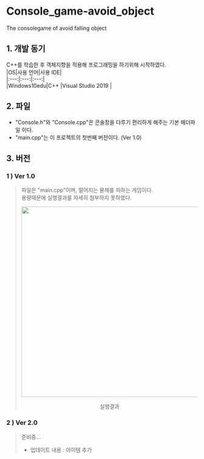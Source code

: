 # Console_game-avoid_object  
The consolegame of avoid falling object   
## 1. 개발 동기  
C++를 학습한 후 객체지향을 적용해 프로그래밍을 하기위해 시작하였다.  
|OS|사용 언어|사용 IDE|  
|:---:|:---:|:---:|  
|Windows10edu|C++ |Visual Studio 2019 |  
## 2. 파일    
* "Console.h"와 "Console.cpp"은 콘솔창을 다루기 편리하게 해주는 기본 헤더파일 이다.  
* "main.cpp"는 이 프로젝트의 첫번째 버전이다. (Ver 1.0)  
## 3. 버전  
### 1 ) Ver 1.0  
>파일은 "main.cpp"이며, 떨어지는 물체를 피하는 게임이다.  
> 용량때문에 실행결과를 자세히 첨부하지 못하였다.  
><p align="center"><img src="https://user-images.githubusercontent.com/77342519/125514955-98ad775d-6f23-4d9e-a87d-71fdf1c7448a.gif" width="500px"></p>  
><p align="center"> 실행결과 </p>  
>
### 2 ) Ver 2.0  
>준비중...  
>* 업데이트 내용 : 아이템 추가  
